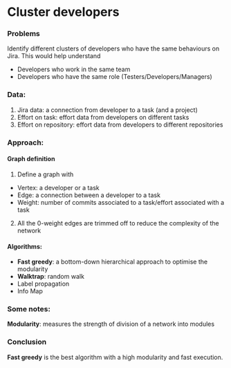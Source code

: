 # Cluster developers
### Problems 
Identify different clusters of developers who have the same behaviours on Jira. This would help understand
- Developers who work in the same team
- Developers who have the same role (Testers/Developers/Managers)

### Data: 
1) Jira data: a connection from developer to a task (and a project)
2) Effort on task: effort data from developers on different tasks
3) Effort on repository: effort data from developers to different repositories

### Approach:
#### Graph definition
1) Define a graph with
  - Vertex: a developer or a task
  - Edge: a connection between a developer to a task
  - Weight: number of commits associated to a task/effort associated with a task
2) All the 0-weight edges are trimmed off to reduce the complexity of the network

#### Algorithms:
- **Fast greedy**: a bottom-down hierarchical approach to optimise the modularity
- **Walktrap**: random walk 
- Label propagation
- Info Map

### Some notes:
**Modularity**: measures the strength of division of a network into modules

### Conclusion
**Fast greedy** is the best algorithm with a high modularity and fast execution.
